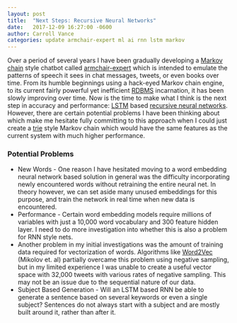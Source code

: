 ```yaml
---
layout: post
title:  "Next Steps: Recursive Neural Networks"
date:   2017-12-09 16:27:00 -0600
author: Carroll Vance
categories: update armchair-expert ml ai rnn lstm markov
---
```


Over a period of several years I have been gradually developing a [Markov chain][markov-chain] style chatbot called [armchair-expert][armchair-expert] which is intended to emulate the patterns of speech it sees in chat messages, tweets, or even books over time. From its humble beginnings using a hack-eyed Markov chain engine, to its current fairly powerful yet inefficient [RDBMS][rdbms] incarnation, it has been slowly improving over time. Now is the time to make what I think is the next step in accuracy and performance: [LSTM][lstm] based [recursive neural networks][rnn]. However, there are certain potential problems I have been thinking about which make me hesitate fully committing to this approach when I could just create a [trie][trie] style Markov chain which would have the same features as the current system with much higher performance.

### Potential Problems
- New Words - One reason I have hesitated moving to a word embedding neural network based solution in general was the difficulty incorporating newly encountered words without retraining the entire neural net. In theory however, we can set aside many unused embeddings for this purpose, and train the network in real time when new data is encountered.
- Performance - Certain word embedding models require millions of variables with just a 10,000 word vocabulary and 300 feature hidden layer. I need to do more investigation into whether this is also a problem for RNN style nets.
- Another problem in my initial investigations was the amount of training data required for vectorization of words. Algorithms like [Word2Vec][word2vec] (Mikolov et. al) partially overcame this problem using negative sampling, but in my limited experience I was unable to create a useful vector space with 32,000 tweets with various rates of negative sampling. This may not be an issue due to the sequential nature of our data.
- Subject Based Generation - Will an LSTM based RNN be able to generate a sentence based on several keywords or even a single subject? Sentences do not always start with a subject and are mostly built around it, rather than after it.

[rdbms]: https://en.wikipedia.org/wiki/Relational_database_management_system
[rnn]: https://en.wikipedia.org/wiki/Recurrent_neural_network
[markov-chain]: https://en.wikipedia.org/wiki/Markov_chain
[lstm]: https://en.wikipedia.org/wiki/Long_short-term_memory
[trie]: https://en.wikipedia.org/wiki/Trie
[armchair-expert]: https://github.com/csvance/armchair-expert
[word2vec]: https://en.wikipedia.org/wiki/Word2vec
